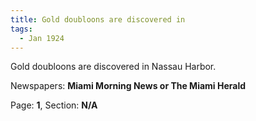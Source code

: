 ```yaml
---  
title: Gold doubloons are discovered in  
tags:  
  - Jan 1924  
---  
```

  
Gold doubloons are discovered in Nassau Harbor.  
  
Newspapers: **Miami Morning News or The Miami Herald**  
  
Page: **1**, Section: **N/A** 
